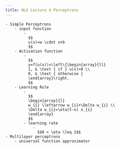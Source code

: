 ```yaml
---
title: NLU Lecture 4 Perceptrons
---
```


	- Simple Perceptrons
		- input function
			-
			  $$
			  u(x)=w \cdot x+b
			  $$
		- Activation function
			-
			  $$
			  y=f(u(x))=\left\{\begin{array}{ll}
			  1, & \text { if } u(x)>0 \\
			  0, & \text { otherwise }
			  \end{array}\right.
			  $$
		- Learning Rule
			-
			  $$
			  \begin{array}{l}
			  w_{i} \leftarrow w_{i}+\Delta w_{i} \\
			  \Delta w_{i}=\eta(t-o) x_{i}
			  \end{array}
			  $$
			- learning rate
				-
				  $$0 < \eta \leq 1$$
	- Multilayer perceptrons
		- universal function approximator